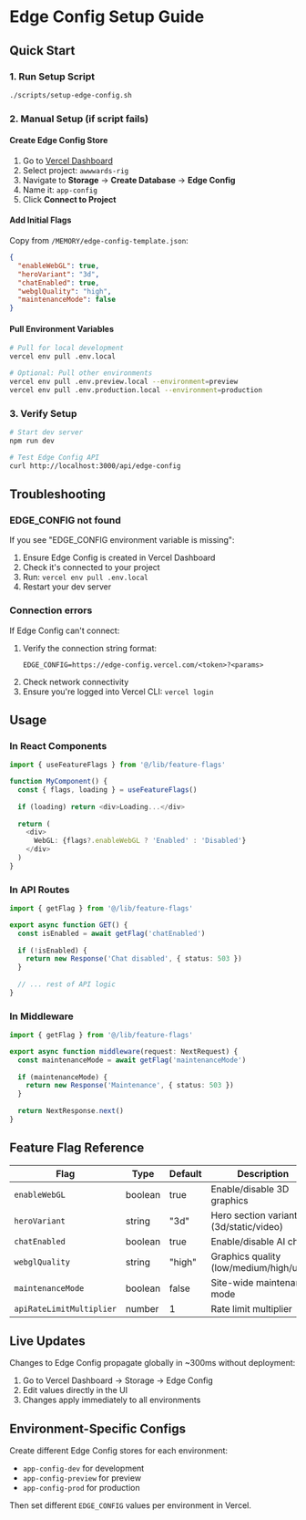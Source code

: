# Edge Config Setup Guide

## Quick Start

### 1. Run Setup Script
```bash
./scripts/setup-edge-config.sh
```

### 2. Manual Setup (if script fails)

#### Create Edge Config Store
1. Go to [Vercel Dashboard](https://vercel.com/dashboard)
2. Select project: `awwwards-rig`
3. Navigate to **Storage** → **Create Database** → **Edge Config**
4. Name it: `app-config`
5. Click **Connect to Project**

#### Add Initial Flags
Copy from `/MEMORY/edge-config-template.json`:
```json
{
  "enableWebGL": true,
  "heroVariant": "3d",
  "chatEnabled": true,
  "webglQuality": "high",
  "maintenanceMode": false
}
```

#### Pull Environment Variables
```bash
# Pull for local development
vercel env pull .env.local

# Optional: Pull other environments
vercel env pull .env.preview.local --environment=preview
vercel env pull .env.production.local --environment=production
```

### 3. Verify Setup
```bash
# Start dev server
npm run dev

# Test Edge Config API
curl http://localhost:3000/api/edge-config
```

## Troubleshooting

### EDGE_CONFIG not found
If you see "EDGE_CONFIG environment variable is missing":

1. Ensure Edge Config is created in Vercel Dashboard
2. Check it's connected to your project
3. Run: `vercel env pull .env.local`
4. Restart your dev server

### Connection errors
If Edge Config can't connect:

1. Verify the connection string format:
   ```
   EDGE_CONFIG=https://edge-config.vercel.com/<token>?<params>
   ```
2. Check network connectivity
3. Ensure you're logged into Vercel CLI: `vercel login`

## Usage

### In React Components
```typescript
import { useFeatureFlags } from '@/lib/feature-flags'

function MyComponent() {
  const { flags, loading } = useFeatureFlags()
  
  if (loading) return <div>Loading...</div>
  
  return (
    <div>
      WebGL: {flags?.enableWebGL ? 'Enabled' : 'Disabled'}
    </div>
  )
}
```

### In API Routes
```typescript
import { getFlag } from '@/lib/feature-flags'

export async function GET() {
  const isEnabled = await getFlag('chatEnabled')
  
  if (!isEnabled) {
    return new Response('Chat disabled', { status: 503 })
  }
  
  // ... rest of API logic
}
```

### In Middleware
```typescript
import { getFlag } from '@/lib/feature-flags'

export async function middleware(request: NextRequest) {
  const maintenanceMode = await getFlag('maintenanceMode')
  
  if (maintenanceMode) {
    return new Response('Maintenance', { status: 503 })
  }
  
  return NextResponse.next()
}
```

## Feature Flag Reference

| Flag | Type | Default | Description |
|------|------|---------|-------------|
| `enableWebGL` | boolean | true | Enable/disable 3D graphics |
| `heroVariant` | string | "3d" | Hero section variant (3d/static/video) |
| `chatEnabled` | boolean | true | Enable/disable AI chat |
| `webglQuality` | string | "high" | Graphics quality (low/medium/high/ultra) |
| `maintenanceMode` | boolean | false | Site-wide maintenance mode |
| `apiRateLimitMultiplier` | number | 1 | Rate limit multiplier |

## Live Updates

Changes to Edge Config propagate globally in ~300ms without deployment:

1. Go to Vercel Dashboard → Storage → Edge Config
2. Edit values directly in the UI
3. Changes apply immediately to all environments

## Environment-Specific Configs

Create different Edge Config stores for each environment:

- `app-config-dev` for development
- `app-config-preview` for preview
- `app-config-prod` for production

Then set different `EDGE_CONFIG` values per environment in Vercel.